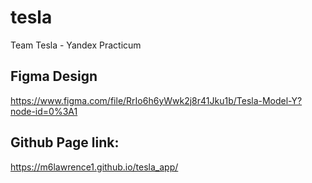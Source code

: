 # tesla

Team Tesla - Yandex Practicum


## Figma Design
https://www.figma.com/file/RrIo6h6yWwk2j8r41Jku1b/Tesla-Model-Y?node-id=0%3A1

## Github Page link:
https://m6lawrence1.github.io/tesla_app/

